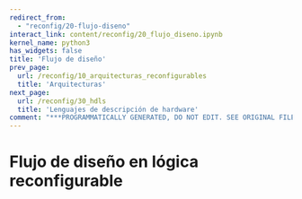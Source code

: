 ```yaml
---
redirect_from:
  - "reconfig/20-flujo-diseno"
interact_link: content/reconfig/20_flujo_diseno.ipynb
kernel_name: python3
has_widgets: false
title: 'Flujo de diseño'
prev_page:
  url: /reconfig/10_arquitecturas_reconfigurables
  title: 'Arquitecturas'
next_page:
  url: /reconfig/30_hdls
  title: 'Lenguajes de descripción de hardware'
comment: "***PROGRAMMATICALLY GENERATED, DO NOT EDIT. SEE ORIGINAL FILES IN /content***"
---
```



# **Flujo de diseño en lógica reconfigurable**

